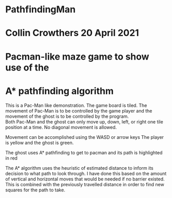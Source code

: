 # PathfindingMan

#   Collin Crowthers     20 April 2021
#   Pacman-like maze game to show use of the 
#   A* pathfinding algorithm

This is a Pac-Man like demonstration. The game board is tiled. 
The movement of Pac-Man is to be controlled by the game player and the movement of the ghost
is to be controlled by the program.  
Both Pac-Man and the ghost can only move up, down, left, or right one tile position at a time. 
 No diagonal movement is allowed. 

Movement can be accomplished using the WASD or arrow keys
The player is yellow and the ghost is green.

The ghost uses A* pathfinding to get to pacman and its path is highlighted in red

The A* algorithm uses the heuristic of estimated distance to inform its decision
to what path to look through. I have done this based on the amount of vertical and horizontal moves
that would be needed if no barrier existed. This is combined with the previously travelled distance
in order to find new squares for the path to take.

